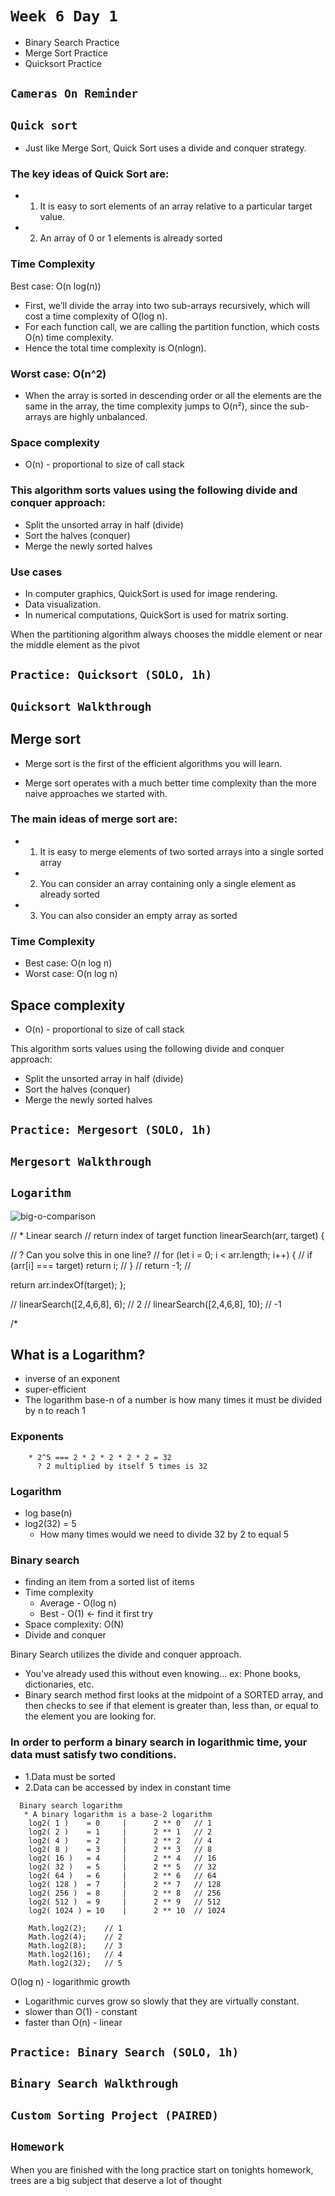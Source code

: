 # `Week 6 Day 1`

- Binary Search Practice
- Merge Sort Practice
- Quicksort Practice

## `Cameras On Reminder`


## `Quick sort`
  * Just like Merge Sort, Quick Sort uses a divide and conquer strategy.

### The key ideas of Quick Sort are:
  * 1. It is easy to sort elements of an array relative to a particular target value.
  * 2. An array of 0 or 1 elements is already sorted


### Time Complexity
  Best case: O(n log(n))
  * First, we’ll divide the array into two sub-arrays recursively, which will cost a time complexity of O(log n).
  * For each function call, we are calling the partition function, which costs O(n) time complexity.
  * Hence the total time complexity is O(nlogn).

### Worst case: O(n^2)
  * When the array is sorted in descending order or all the elements are the same in the array, the time complexity jumps to O(n²), since the sub-arrays are highly unbalanced.

### Space complexity
  * O(n) - proportional to size of call stack

### This algorithm sorts values using the following divide and conquer approach:
  * Split the unsorted array in half (divide)
  * Sort the halves (conquer)
  * Merge the newly sorted halves

### Use cases
  * In computer graphics, QuickSort is used for image rendering.
  * Data visualization.
  * In numerical computations, QuickSort is used for matrix sorting.

 When the partitioning algorithm always chooses the middle element or near the middle element as the pivot

## `Practice: Quicksort (SOLO, 1h)`

## `Quicksort Walkthrough`


## Merge sort
  * Merge sort is the first of the efficient algorithms you will learn.

  * Merge sort operates with a much better time complexity than the more naive approaches we started with.

### The main ideas of merge sort are:
  * 1. It is easy to merge elements of two sorted arrays into a single sorted array
  * 2. You can consider an array containing only a single element as already sorted
  * 3. You can also consider an empty array as sorted

### Time Complexity
  * Best case: O(n log n)
  * Worst case: O(n log n)
## Space complexity
  * O(n) - proportional to size of call stack

This algorithm sorts values using the following divide and conquer approach:
  * Split the unsorted array in half (divide)
  * Sort the halves (conquer)
  * Merge the newly sorted halves
## `Practice: Mergesort (SOLO, 1h)`

## `Mergesort Walkthrough`

## `Logarithm`

![big-o-comparison](./big-O-chart.svg)

// * Linear search
// return index of target
function linearSearch(arr, target) {

  // ? Can you solve this in one line?
  // for (let i = 0; i < arr.length; i++) {
  //   if (arr[i] === target) return i;
  // }
  // return -1;
  //

  return arr.indexOf(target);
};

// linearSearch([2,4,6,8], 6);  // 2
// linearSearch([2,4,6,8], 10);  // -1


/*

## What is a Logarithm?
  * inverse of an exponent
  * super-efficient
  * The logarithm base-n of a number is how many times it must be divided by n to reach 1

### Exponents
```
    * 2^5 === 2 * 2 * 2 * 2 * 2 = 32
      ? 2 multiplied by itself 5 times is 32
```
### Logarithm
  * log base(n)
  * log2(32) = 5
    * How many times would we need to divide 32 by 2 to equal 5

### Binary search
  * finding an item from a sorted list of items
  * Time complexity
    * Average - O(log n)
    * Best - O(1) <-  find it first try
  * Space complexity: O(N)
  * Divide and conquer

Binary Search utilizes the divide and conquer approach.
  * You've already used this without even knowing...
          ex: Phone books, dictionaries, etc.
  * Binary search method first looks at the midpoint of a SORTED array, and then checks to see if that element is greater than, less than, or equal to the element you are looking for.


### In order to perform a binary search in logarithmic time, your data must satisfy two conditions.
  * 1.Data must be sorted
  * 2.Data can be accessed by index in constant time
```
  Binary search logarithm
   * A binary logarithm is a base-2 logarithm
    log2( 1 )    = 0     |      2 ** 0   // 1
    log2( 2 )    = 1     |      2 ** 1   // 2
    log2( 4 )    = 2     |      2 ** 2   // 4
    log2( 8 )    = 3     |      2 ** 3   // 8
    log2( 16 )   = 4     |      2 ** 4   // 16
    log2( 32 )   = 5     |      2 ** 5   // 32
    log2( 64 )   = 6     |      2 ** 6   // 64
    log2( 128 )  = 7     |      2 ** 7   // 128
    log2( 256 )  = 8     |      2 ** 8   // 256
    log2( 512 )  = 9     |      2 ** 9   // 512
    log2( 1024 ) = 10    |      2 ** 10  // 1024

    Math.log2(2);    // 1
    Math.log2(4);    // 2
    Math.log2(8);    // 3
    Math.log2(16);   // 4
    Math.log2(32);   // 5
```
  O(log n) - logarithmic growth
  * Logarithmic curves grow so slowly that they are virtually constant.
  * slower than O(1) - constant
  * faster than O(n) - linear
## `Practice: Binary Search (SOLO, 1h)`

## `Binary Search Walkthrough`

## `Custom Sorting Project (PAIRED)`

## `Homework`

When you are finished with the long practice start on tonights homework, trees are a big subject that deserve a lot of thought
